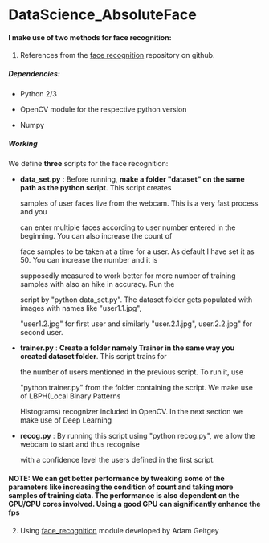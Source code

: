 # DataScience_AbsoluteFace

#### I make use of two methods for face recognition:
1. References from the [face recognition](https://github.com/thecodacus/Face-Recognition) repository on github.
 
##### Dependencies:
  * Python 2/3
  
  * OpenCV module for the respective python version
  
  * Numpy
         
##### Working

We define **three** scripts for the face recognition:

* **data_set.py** : Before running, **make a folder "dataset" on the same path as the python script**. This script creates

     samples of user faces live from the webcam. This is a very fast process and you

     can enter multiple faces according to user number entered in the beginning.  You can also increase the count of               

     face samples to be taken at a time for a user. As default I have set it as 50. You can increase the number and it is 

     supposedly measured to work better for more number of training samples with also an hike in accuracy. Run the

     script by "python data_set.py". The dataset folder gets populated with images with names like "user1.1.jpg",

     "user1.2.jpg" for first user and similarly "user.2.1.jpg", user.2.2.jpg" for second user.

* **trainer.py** : **Create a folder namely Trainer in the same way you created dataset folder**. This script trains for 
     
     the number of users mentioned in the previous script. To run it, use 

     "python trainer.py" from the folder containing the script. We make use of LBPH(Local Binary Patterns

     Histograms) recognizer included in OpenCV. In the next section we make use of Deep Learning

* **recog.py** : By running this script using "python recog.py", we allow the webcam to start and thus recognise

     with a confidence level the users defined in the first script.
              
#### NOTE: We can get better performance by tweaking some of the parameters like increasing the condition of count and taking more samples of training data. The performance is also dependent on the GPU/CPU cores involved. Using a good GPU can significantly enhance the fps 
              
 
 2. Using [face_recognition](https://github.com/ageitgey/face_recognition) module developed by Adam Geitgey
